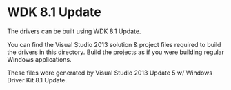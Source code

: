 WDK 8.1 Update
==============

The drivers can be built using WDK 8.1 Update.

You can find the Visual Studio 2013 solution & project files required to build
the drivers in this directory.
Build the projects as if you were building regular Windows applications.

These files were generated by Visual Studio 2013 Update 5 w/ Windows Driver Kit
8.1 Update.

